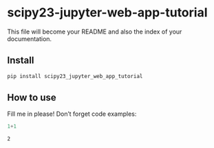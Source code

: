 scipy23-jupyter-web-app-tutorial
================

<!-- WARNING: THIS FILE WAS AUTOGENERATED! DO NOT EDIT! -->

This file will become your README and also the index of your
documentation.

## Install

``` sh
pip install scipy23_jupyter_web_app_tutorial
```

## How to use

Fill me in please! Don’t forget code examples:

``` python
1+1
```

    2
